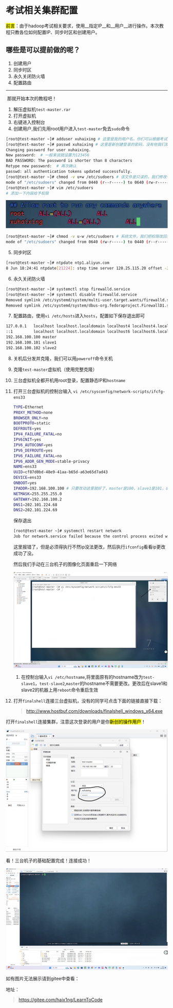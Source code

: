 # 考试相关集群配置

<mark>前言</mark>：由于hadoop考试相关要求，使用__指定IP__和__用户__进行操作。本次教程只教各位如何配置IP、同步时区和创建用户。

## 哪些是可以提前做的呢？

1. 创建用户
2. 同步时区
3. 永久关闭防火墙
4. 配置路由

<hr />

​	那就开始本次的教程吧！

1. 解压虚拟机`test-master.rar`
2. 打开虚拟机
3. 右键进入控制台
4. 创建用户,我们先用root用户进入`test-master`免去`sudo`命令

```bash
[root@test-master ~]# adduser xuhaixing # 这里是我的用户名，你们可以根据考试要求改成合适的用户名
[root@test-master ~]# passwd xuhaixing # 这里是新创建登录的密码，没有他我们就没办法实验
Changing password for user xuhaixing.
New password:  # 一般来说就设置为123456
BAD PASSWORD: The password is shorter than 8 characters
Retype new password:  # 再次确认
passwd: all authentication tokens updated successfully.
[root@test-master ~]# chmod -v u+w /etc/sudoers # 该文件是只读的，我们修改一下权限
mode of "/etc/sudoers" changed from 0440 (r--r-----) to 0640 (rw-r-----)
[root@test-master ~]# vim /etc/sudoers
# 添加一下内容给予权限
```

![](../images/58.png)

```bash
[root@test-master ~]# chmod -v u-w /etc/sudoers # 系统文件，我们把权限改回去
mode of "/etc/sudoers" changed from 0640 (rw-r-----) to 0440 (r--r-----)
```



5. 同步时区

```bash
[root@test-master ~]# ntpdate ntp1.aliyun.com
8 Jun 18:24:41 ntpdate[21224]: step time server 120.25.115.20 offset -28812.747421 sec
```

6. 永久关闭防火墙

```bash
[root@test-master ~]# systemctl stop firewalld.service 
[root@test-master ~]# systemctl disable firewalld.service 
Removed symlink /etc/systemd/system/multi-user.target.wants/firewalld.service.
Removed symlink /etc/systemd/system/dbus-org.fedoraproject.FirewallD1.service.
```

7. 配置路由，使用`vi /etc/hosts`进入`hosts`，配置如下保存退出即可

```bash
127.0.0.1   localhost localhost.localdomain localhost4 localhost4.localdomain4
::1         localhost localhost.localdomain localhost6 localhost6.localdomain6
192.168.100.100 master
192.168.100.101 slave1
192.168.100.102 slave2
```

8. 关机后分发并克隆，我们可以用`poweroff`命令关机

9. 克隆`test-master`虚拟机（使用完整克隆）

10. 三台虚拟机全都开机用root登录，配置静态IP和`hostname`

11. 打开三台虚拟机的控制台输入 `vi /etc/sysconfig/network-scripts/ifcfg-ens33`

    ```sh
    TYPE=Ethernet
    PROXY_METHOD=none
    BROWSER_ONLY=no
    BOOTPROTO=static
    DEFROUTE=yes
    IPV4_FAILURE_FATAL=no
    IPV6INIT=yes
    IPV6_AUTOCONF=yes
    IPV6_DEFROUTE=yes
    IPV6_FAILURE_FATAL=no
    IPV6_ADDR_GEN_MODE=stable-privacy
    NAME=ens33
    UUID=cf87d0bd-48e9-41aa-b65d-a63e65d7ad43
    DEVICE=ens33
    ONBOOT=yes
    IPADDR=192.168.100.100 # 只要改动这里就好了，master是100，slave1是101，slave2是102
    NETMASK=255.255.255.0
    GATEWAY=192.168.100.2
    DNS1=202.101.224.68
    DNS2=202.101.224.69
    ```

    保存退出

    ```bash
    [root@test-master ~]# systemctl restart network
    Job for network.service failed because the control process exited with error code. See "systemctl status network.service" and "journalctl -xe" for details.
    ```

    这里报错了，但是必须得执行不然ip没法更改，然后执行`ifconfig`看看ip更改成功了没。

    然后我们手动在三台机子的图像化页面重启一下网络

    ![](../images/55.png)

    

    1. 在控制台输入`vi /etc/hostname`,将里面原有的hostname改为`test-slave1`，`test-slave2`,`master`的hostname不需要更改。更改后在slave1和slave2的机器上用`reboot`命令重启生效

12. 打开`finalshell`连接三台虚拟机，没有的同学可点击下面的链接直接下载：

    > http://www.hostbuf.com/downloads/finalshell_windows_x64.exe

打开`finalshell`连接集群，注意这次登录的用户是你<mark>新创的操作用户</mark>！

![](../images/56.png)

看！三台机子的基础配置完成！连接成功！

![](../images/57.png)

如有图片无法展示请到gitee中查看：

地址：

> https://gitee.com/haix1ng/LearnToCode
